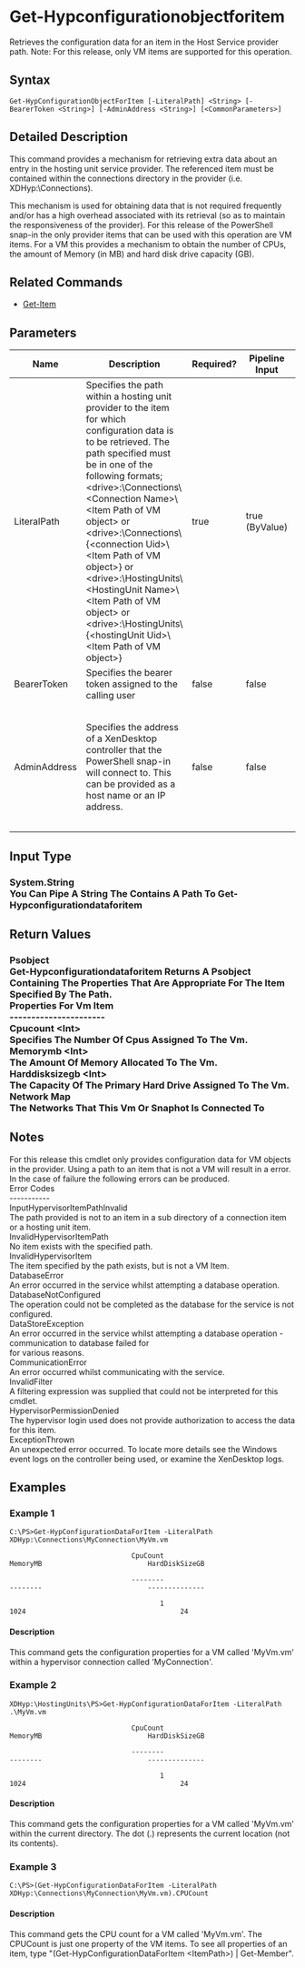 ﻿
# Get-Hypconfigurationobjectforitem
Retrieves the configuration data for an item in the Host Service provider path.  Note: For this release, only VM items are supported for this operation.
## Syntax
```
Get-HypConfigurationObjectForItem [-LiteralPath] <String> [-BearerToken <String>] [-AdminAddress <String>] [<CommonParameters>]
```
## Detailed Description
This command provides a mechanism for retrieving extra data about an entry in the hosting unit service provider.  The referenced item must be contained within the connections directory in the provider (i.e. XDHyp:\\Connections).

This mechanism is used for obtaining data that is not required frequently and/or has a high overhead associated with its retrieval (so as to maintain the responsiveness of the provider). For this release of the PowerShell snap-in the only provider items that can be used with this operation are VM items.  For a VM this provides a mechanism to obtain the number of CPUs, the amount of Memory (in MB) and hard disk drive capacity (GB).


## Related Commands

* [Get-Item](./Get-Item/)
## Parameters
| Name   | Description | Required? | Pipeline Input | Default Value |
| --- | --- | --- | --- | --- |
| LiteralPath | Specifies the path within a hosting unit provider to the item for which configuration data is to be retrieved. The path specified must be in one of the following formats; &lt;drive&gt;:\\Connections\\&lt;Connection Name&gt;\\&lt;Item Path of VM object&gt; or  &lt;drive&gt;:\\Connections\\{&lt;connection Uid&gt;\\&lt;Item Path of VM object&gt;} or &lt;drive&gt;:\\HostingUnits\\&lt;HostingUnit Name&gt;\\&lt;Item Path of VM object&gt; or  &lt;drive&gt;:\\HostingUnits\\{&lt;hostingUnit Uid&gt;\\&lt;Item Path of VM object&gt;} | true | true (ByValue) |  |
| BearerToken | Specifies the bearer token assigned to the calling user | false | false |  |
| AdminAddress | Specifies the address of a XenDesktop controller that the PowerShell snap-in will connect to.  This can be provided as a host name or an IP address. | false | false | LocalHost. Once a value is provided by any cmdlet, this value will become the default. |

## Input Type

### System.String<br>    You Can Pipe A String The Contains A Path To Get-Hypconfigurationdataforitem

## Return Values

### Psobject<br>    Get-Hypconfigurationdataforitem Returns A Psobject Containing The Properties That Are Appropriate For The Item Specified By The Path.<br>    Properties For Vm Item<br>    ----------------------<br>    Cpucount &lt;Int&gt;<br>        Specifies The Number Of Cpus Assigned To The Vm.<br>    Memorymb &lt;Int&gt;<br>        The Amount Of Memory Allocated To The Vm.<br>    Harddisksizegb &lt;Int&gt;<br>        The Capacity Of The Primary Hard Drive Assigned To The Vm.<br>    Network Map<br>        The Networks That This Vm Or Snaphot Is Connected To

## Notes
For this release this cmdlet only provides configuration data for VM objects in the provider.  Using a path to an item that is not a VM will result in a error.<br>    In the case of failure the following errors can be produced.<br>    Error Codes<br>    -----------<br>    InputHypervisorItemPathInvalid<br>    The path provided is not to an item in a sub directory of a connection item or a hosting unit item.<br>    InvalidHypervisorItemPath<br>    No item exists with the specified path.<br>    InvalidHypervisorItem<br>    The item specified by the path exists, but is not a VM Item.<br>    DatabaseError<br>    An error occurred in the service whilst attempting a database operation.<br>    DatabaseNotConfigured<br>    The operation could not be completed as the database for the service is not configured.<br>    DataStoreException<br>    An error occurred in the service whilst attempting a database operation - communication to database failed for<br>    for various reasons.<br>    CommunicationError<br>    An error occurred whilst communicating with the service.<br>    InvalidFilter<br>    A filtering expression was supplied that could not be interpreted for this cmdlet.<br>    HypervisorPermissionDenied<br>    The hypervisor login used does not provide authorization to access the data for this item.<br>    ExceptionThrown<br>    An unexpected error occurred.  To locate more details see the Windows event logs on the controller being used, or examine the XenDesktop logs.
## Examples

### Example 1
```
C:\PS>Get-HypConfigurationDataForItem -LiteralPath XDHyp:\Connections\MyConnection\MyVm.vm

                              CpuCount                                MemoryMB                          HardDiskSizeGB

                              --------                                --------                          --------------

                                     1                                    1024                                      24
```
#### Description
This command gets the configuration properties for a VM called 'MyVm.vm' within a hypervisor connection called 'MyConnection'.
### Example 2
```
XDHyp:\HostingUnits\PS>Get-HypConfigurationDataForItem -LiteralPath .\MyVm.vm

                              CpuCount                                MemoryMB                          HardDiskSizeGB

                              --------                                --------                          --------------

                                     1                                    1024                                      24
```
#### Description
This command gets the configuration properties for a VM called 'MyVm.vm' within the current directory.  The dot (.) represents the current location (not its contents).
### Example 3
```
C:\PS>(Get-HypConfigurationDataForItem -LiteralPath XDHyp:\Connections\MyConnection\MyVm.vm).CPUCount
```
#### Description
This command gets the CPU count for a VM called 'MyVm.vm'.  The CPUCount is just one property of the VM items.  To see all properties of an item, type "(Get-HypConfigurationDataForItem &lt;ItemPath&gt;) | Get-Member".
